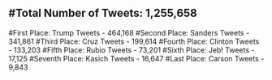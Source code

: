 #Total Number of Tweets: 1,255,658 
---
#First Place: Trump Tweets - 464,168
#Second Place: Sanders Tweets - 341,861
#Third Place: Cruz Tweets - 199,614
#Fourth Place: Clinton Tweets - 133,203
#Fifth Place: Rubio Tweets - 73,201
#Sixth Place: Jeb! Tweets - 17,125
#Seventh Place: Kasich Tweets - 16,647
#Last Place: Carson Tweets - 9,843
